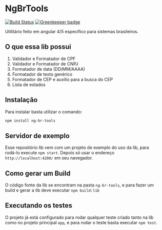# NgBrTools
[![Build Status](https://travis-ci.org/bozoh/ng-br-tools.svg?branch=master)](https://travis-ci.org/bozoh/ng-br-tools)
[![Greenkeeper badge](https://badges.greenkeeper.io/bozoh/ng-br-tools.svg)](https://greenkeeper.io/)

Utilitário feito em angular 4/5 específico para sistemas brasileiros.

## O que essa lib possui

1. Validador e Formatador de CPF
1. Validador e Formatador de CNPJ
1. Formatador de data (DD/MM/AAAA)
1. Formatador de texto genérico
1. Formatador de CEP e auxílio para a busca do CEP
1. Lista de estados

## Instalação

Para instalar basta utilizar o comando:

```bash
npm install ng-br-tools
```

## Servidor de exemplo

Esse repositório lib vem com um projeto de exemplo do uso da lib, para rodá-lo execute `npm start`. Depois só usar o endereço `http://localhost:4200/` em seu navegador.

## Como gerar um Build

O código fonte da lib se encontram na pasta `ng-br-tools`, e para fazer um build e gerar a lib deve executar `npm build:lib`

## Executando os testes

O projeto já está configurado para rodar qualquer teste criado tanto na lib como no projeto principal `app`, e para rodar o teste basta executar `npm test`.
